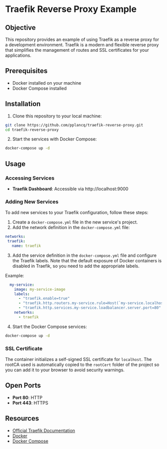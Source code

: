 # Traefik Reverse Proxy Example

## Objective

This repository provides an example of using Traefik as a reverse proxy for a development environment.
Traefik is a modern and flexible reverse proxy that simplifies the management of routes and SSL certificates for your applications.

## Prerequisites

- Docker installed on your machine
- Docker Compose installed

## Installation

1. Clone this repository to your local machine:
```bash
git clone https://github.com/pplancq/traefik-reverse-proxy.git
cd traefik-reverse-proxy
```

2. Start the services with Docker Compose:
```bash
docker-compose up -d
```

## Usage

### Accessing Services

- **Traefik Dashboard**: Accessible via http://localhost:9000

### Adding New Services

To add new services to your Traefik configuration, follow these steps:

1. Create a `docker-compose.yml` file in the new service's project.
2. Add the network definition in the `docker-compose.yml` file:
```yaml
networks:
 traefik:
   name: traefik
```

3. Add the service definition in the `docker-compose.yml` file and configure the Traefik labels.
Note that the default exposure of Docker containers is disabled in Traefik, so you need to add the appropriate labels.

Example:
```yaml
  my-service:
    image: my-service-image
    labels:
      - "traefik.enable=true"
      - "traefik.http.routers.my-service.rule=Host(`my-service.localhost`)"
      - "traefik.http.services.my-service.loadbalancer.server.port=80"
    networks:
      - traefik
```

4. Start the Docker Compose services:
```bash
docker-compose up -d
```

### SSL Certificate

The container initializes a self-signed SSL certificate for `localhost`.
The rootCA used is automatically copied to the `rootCert` folder of the project so you can add it to your browser to avoid security warnings.

## Open Ports

- **Port 80**: HTTP
- **Port 443**: HTTPS

## Resources

- [Official Traefik Documentation](https://doc.traefik.io/traefik/)
- [Docker](https://docs.docker.com)
- [Docker Compose](https://docs.docker.com/compose/)
